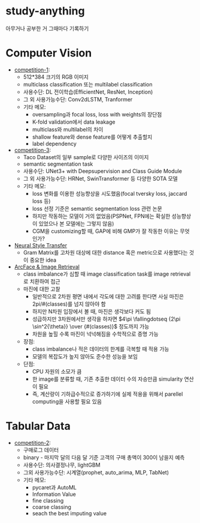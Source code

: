 # study-anything
아무거나 공부한 거 그때마다 기록하기

# Computer Vision
- [competition-1](./competition-1-anon/):
  - 512\*384 크기의 RGB 이미지
  - multiclass classification 또는 multilabel classification
  - 사용수단: DL 전이학습(EfficientNet, ResNet, Inception)
  - 그 외 사용가능수단: Conv2dLSTM, Tranformer
  - 기타 메모:
    - oversampling과 focal loss, loss with weights의 장단점
    - K-fold validation에서 data leakage
    - multiclass와 multilabel의 차이
    - shallow feature와 dense feature를 어떻게 추출할지
    - label dependency
- [competition-3](./competition-3/):
  - Taco Dataset의 일부 sample로 다양한 사이즈의 이미지
  - semantic segmentation task
  - 사용수단: UNet3+ with Deepsupervision and Class Guide Module
  - 그 외 사용가능수단: HRNet, SwinTransformer 등 다양한 SOTA 모델
  - 기타 메모:
    - loss 변화를 이용한 성능향상을 시도했음(focal tversky loss, jaccard loss 등)
    - loss 선정 기준은 semantic segmentation loss 관련 논문
    - 하지만 작동하는 모델이 거의 없었음(PSPNet, FPN에는 확실한 성능향상이 있었으나 본 모델에는 그렇지 않음)
    - CGM을 customizing할 때, GAP에 비해 GMP가 잘 작동한 이유는 무엇인가?
- [Neural Style Transfer](./CV-model/)
  - Gram Matrix를 고차원 대상에 대한 distance 혹은 metric으로 사용했다는 것이 중요한 idea
- [ArcFace & Image Retrieval](./CV-model/ArcFace/)
  - class imbalance가 심할 때 image classification task를 image retrieval로 치환하여 접근
  - 마진에 대한 고찰
    - 일반적으로 2차원 평면 내에서 각도에 대한 고려를 한다면 사실 마진은 2pi/#(classes)를 넘지 않아야 함
    - 하지만 N차원 입장에서 볼 때, 마진은 생각보다 커도 됨
    - 성급하지만 3차원에서만 생각을 하자면 $4\pi \fallingdotseq {2\pi \sin^2{\theta}} \over {#(classes)}$ 정도까지 가능
    - 차원을 높힐 수록 마진이 넉넉해짐을 수학적으로 증명 가능
  - 장점:
    - class imbalance나 적은 데이터의 한계를 극복할 때 적용 가능
    - 모델의 복잡도가 높지 않아도 준수한 성능을 보임
  - 단점:
    - CPU 자원의 소모가 큼
    - 한 image를 분류할 때, 기존 추출한 데이터 수의 자승만큼 simularity 연산이 필요
    - 즉, 계산량이 기하급수적으로 증가하기에 실제 적용을 위해서 parellel computing을 사용할 필요 있음


# Tabular Data
- [competition-2](./competition-2/):
  - 구매로그 데이터
  - binary - 마지막 달의 다음 달 기준 고객의 구매 총액이 300이 남을지 예측
  - 사용수단: 의사결정나무, lightGBM
  - 그외 사용가능수단: 시계열(prophet, auto_arima, MLP, TabNet)
  - 기타 메모:
    - pycaret과 AutoML
    - Information Value
    - fine classing
    - coarse classing
    - seach the best imputing value
